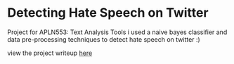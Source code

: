 # Detecting Hate Speech on Twitter
Project for APLN553: Text Analysis Tools
i used a naive bayes classifier and data pre-processing techniques to detect hate speech on twitter :)

view the project writeup [here](https://drive.google.com/file/d/10YkXCJOA_wMTAAnSCdmKk-QQRe4kabWo/view?usp=sharing)
